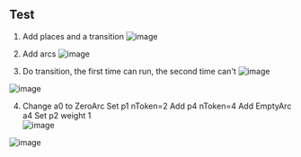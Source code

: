 ## Test
1. Add places and a transition
![image](https://github.com/yuyan-z/fil-rouge/assets/64955334/5e7848b7-b21a-4cea-b2eb-12a43d23013b)

2. Add arcs
![image](https://github.com/yuyan-z/fil-rouge/assets/64955334/1ffd5a4f-f9ce-49c1-80f6-7f730603b19a)

3. Do transition, the first time can run, the second time can't
![image](https://github.com/yuyan-z/fil-rouge/assets/64955334/e78a91eb-7b7f-4a7d-aa80-bb53036fdc14)

![image](https://github.com/yuyan-z/fil-rouge/assets/64955334/0ad2be24-da34-4698-a1f3-0e7aa9e60b0d)

4. Change a0 to ZeroArc
Set p1 nToken=2
Add p4 nToken=4
Add EmptyArc a4
Set p2 weight 1  
![image](https://github.com/yuyan-z/fil-rouge/assets/64955334/51c33e34-6346-42e9-b552-1899beb91d07)

![image](https://github.com/yuyan-z/fil-rouge/assets/64955334/cdb3c9ad-ec47-4856-8e48-5599ad980b3a)









